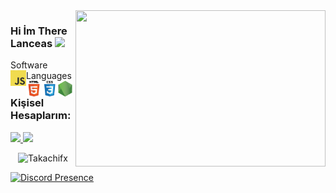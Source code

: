 <img src="https://raw.githubusercontent.com/abhisheknaiidu/abhisheknaiidu/master/code.gif" align="right" width="400" height="250">

### Hi İm There Lanceas <img src="https://cdn.discordapp.com/emojis/881601062522454036.png?v=1" height="20px"></h2>

<p align="left"Ben Takachi 2 Sene Önce Yazılıma Başladım Şimdide Bilgisayar Mühendisliği Bölümü Okuyorum Boş Zamanlarımda Discord İle Uğraşıyorum.

### Software Languages

<img align="left" src="https://raw.githubusercontent.com/github/explore/80688e429a7d4ef2fca1e82350fe8e3517d3494d/topics/javascript/javascript.png" width="25" height="25" />
<img align="left"  src="https://raw.githubusercontent.com/github/explore/80688e429a7d4ef2fca1e82350fe8e3517d3494d/topics/html/html.png" width="25" height="25" />
<img align="left" src="https://raw.githubusercontent.com/github/explore/80688e429a7d4ef2fca1e82350fe8e3517d3494d/topics/css/css.png" width="25" height="25" />
<img align="left" src="https://raw.githubusercontent.com/github/explore/80688e429a7d4ef2fca1e82350fe8e3517d3494d/topics/nodejs/nodejs.png" width="25" height="25" />
<br />
<h3>Kişisel Hesaplarım:</h3>
<p align="left">
<a href="https://discord.com/users/995642876417552424" target"blank_"><img src="https://img.shields.io/badge/Discord%20-7289DA.svg?&style=for-the-badge&logo=discord&logoColor=white">
<a href="https://github.com/Takachifx" target"blank_"><img src="https://img.shields.io/badge/GitHub%20-191717.svg?&style=for-the-badge&logo=github&logoColor=white"></a>
</p>
<p align="center"> <img src="https://komarev.com/ghpvc/?username=Aurorafx" alt="Takachifx" /> </p>



[![Discord Presence](https://lanyard-profile-readme.vercel.app/api/923489640227426334)](https://discord.com/users/995642876417552424)

